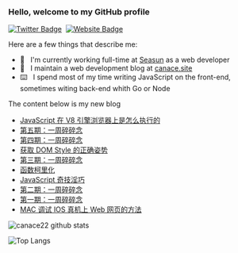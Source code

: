 ### Hello, welcome to my GitHub profile

[![Twitter Badge](https://img.shields.io/badge/-@Canace22-1ca0f1?style=flat-square&labelColor=1ca0f1&logo=twitter&logoColor=white&link=https://twitter.com/CanaceSteve)](https://twitter.com/CanaceSteve)&nbsp;&nbsp;[![Website Badge](https://img.shields.io/badge/-canace.site-0d3b73?style=flat-square&logo=website&logoColor=white&link=https://canace.site/)](https://canace.site/)

Here are a few things that describe me:

- 💼&nbsp;&nbsp; I'm currently working full-time at [Seasun](https://www.xishanju.com/) as a web developer
- 📝&nbsp;&nbsp; I maintain a web development blog at [canace.site](https://canace.site/)
- ⌨️&nbsp;&nbsp; I spend most of my time writing JavaScript on the front-end, sometimes witing back-end whith Go or Node

The content below is my new blog

<!-- BLOG-POST-LIST:START -->
- [JavaScript 在 V8 引擎浏览器上是怎么执行的](https://canace.site/JS%E6%89%A7%E8%A1%8C/)
- [第五期：一周碎碎念](https://canace.site/issue-05/)
- [第四期：一周碎碎念](https://canace.site/issue-04/)
- [获取 DOM Style 的正确姿势](https://canace.site/get-css-style/)
- [第三期：一周碎碎念](https://canace.site/issue-03/)
- [函数柯里化](https://canace.site/%E5%87%BD%E6%95%B0%E6%9F%AF%E9%87%8C%E5%8C%96/)
- [JavaScript 奇技淫巧](https://canace.site/JavaScript%E5%A5%87%E6%8A%80%E6%B7%AB%E5%B7%A7/)
- [第二期：一周碎碎念](https://canace.site/issue-2/)
- [第一期：一周碎碎念](https://canace.site/issue-1/)
- [MAC 调试 IOS 真机上 Web 网页的方法](https://canace.site/mac%E8%B0%83%E8%AF%95ios%E7%9C%9F%E6%9C%BA%E4%B8%8Aweb%E7%BD%91%E9%A1%B5%E7%9A%84%E6%96%B9%E6%B3%95/)
<!-- BLOG-POST-LIST:END -->

![canace22 github stats](https://github-readme-stats.vercel.app/api?username=canace22&count_private=true&show_icons=true&theme=vue)

![Top Langs](https://github-readme-stats.vercel.app/api/top-langs/?username=canace22&count_private=true&layout=compact)



